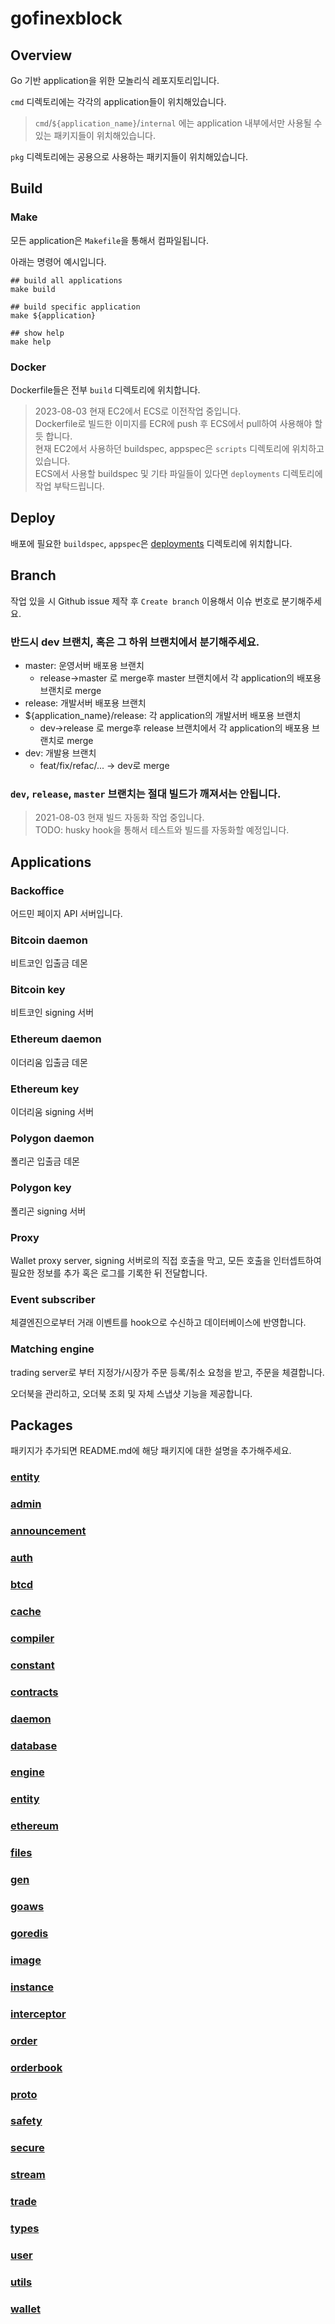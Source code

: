 # gofinexblock

## Overview

Go 기반 application을 위한 모놀리식 레포지토리입니다. 

`cmd` 디렉토리에는 각각의 application들이 위치해있습니다. 

> `cmd`/```${application_name}```/`internal` 에는 application 내부에서만 사용될 수 있는 패키지들이 위치해있습니다.

`pkg` 디렉토리에는 공용으로 사용하는 패키지들이 위치해있습니다.

## Build

### Make

모든 application은 `Makefile`을 통해서 컴파일됩니다. 

아래는 명령어 예시입니다. 

```shell
## build all applications
make build

## build specific application
make ${application}

## show help
make help
```

### Docker

Dockerfile들은 전부 `build` 디렉토리에 위치합니다. 

> 2023-08-03 현재 EC2에서 ECS로 이전작업 중입니다.  
> Dockerfile로 빌드한 이미지를 ECR에 push 후 ECS에서 pull하여 사용해야 할 듯 합니다.  
> 현재 EC2에서 사용하던 buildspec, appspec은 `scripts` 디렉토리에 위치하고 있습니다.   
> ECS에서 사용할 buildspec 및 기타 파일들이 있다면 `deployments` 디렉토리에 작업 부탁드립니다.

## Deploy

배포에 필요한 `buildspec`, `appspec`은 [deployments](deployments) 디렉토리에 위치합니다.

## Branch

작업 있을 시 Github issue 제작 후 `Create branch` 이용해서 이슈 번호로 분기해주세요.

### 반드시 dev 브랜치, 혹은 그 하위 브랜치에서 분기해주세요.

- master: 운영서버 배포용 브랜치
    - release->master 로 merge후 master 브랜치에서 각 application의 배포용 브랜치로 merge
- release: 개발서버 배포용 브랜치
- ${application_name}/release: 각 application의 개발서버 배포용 브랜치
    - dev->release 로 merge후 release 브랜치에서 각 application의 배포용 브랜치로 merge
- dev: 개발용 브랜치
  - feat/fix/refac/... -> dev로 merge


### `dev`, `release`, `master` 브랜치는 절대 빌드가 깨져서는 안됩니다.

> 2021-08-03 현재 빌드 자동화 작업 중입니다.  
> TODO: husky hook을 통해서 테스트와 빌드를 자동화할 예정입니다.


## Applications

### Backoffice

어드민 페이지 API 서버입니다. 

### Bitcoin daemon

비트코인 입출금 데몬 

### Bitcoin key

비트코인 signing 서버 

### Ethereum daemon

이더리움 입출금 데몬

### Ethereum key

이더리움 signing 서버

### Polygon daemon

폴리곤 입출금 데몬 

### Polygon key

폴리곤 signing 서버

### Proxy

Wallet proxy server, signing 서버로의 직접 호출을 막고, 모든 호출을 인터셉트하여 필요한 정보를 추가 혹은 로그를 기록한 뒤 전달합니다.

### Event subscriber

체결엔진으로부터 거래 이벤트를 hook으로 수신하고 데이터베이스에 반영합니다.

### Matching engine

trading server로 부터 지정가/시장가 주문 등록/취소 요청을 받고, 주문을 체결합니다.

오더북을 관리하고, 오더북 조회 및 자체 스냅샷 기능을 제공합니다.

## Packages

패키지가 추가되면 README.md에 해당 패키지에 대한 설명을 추가해주세요.

### [entity](pkg/entity/entity.md)

### [admin](pkg/admin/admin.md)

### [announcement](pkg/announcement/announcement.md)

### [auth](pkg/auth/auth.md)

### [btcd](pkg/btcd/btcd.md)

### [cache](pkg/cache/cache.md)

### [compiler](pkg/compiler/compiler.md)

### [constant](pkg/constant/constant.md)

### [contracts](pkg/contracts/contracts.md)

### [daemon](pkg/daemon/daemon.md)

### [database](pkg/database/database.md)

### [engine](pkg/engine/engine.md)

### [entity](pkg/entity/entity.md)

### [ethereum](pkg/ethereum/ethereum.md)

### [files](pkg/files/files.md)

### [gen](pkg/gen/gen.md)

### [goaws](pkg/goaws/goaws.md)

### [goredis](pkg/goredis/goredis.md)

### [image](pkg/image/image.md)

### [instance](pkg/instance/instance.md)

### [interceptor](pkg/interceptor/interceptor.md)

### [order](pkg/order/order.md)

### [orderbook](pkg/orderbook/orderbook.md)

### [proto](pkg/proto/proto.md)

### [safety](pkg/safety/safety.md)

### [secure](pkg/secure/secure.md)

### [stream](pkg/stream/stream.md)

### [trade](pkg/trade/trade.md)

### [types](pkg/types/types.md)

### [user](pkg/user/user.md)

### [utils](pkg/utils/utils.md)

### [wallet](pkg/wallet/wallet.md)